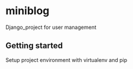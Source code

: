 # miniblog
Django_project for user management
## Getting started
Setup project environment with virtualenv and pip

